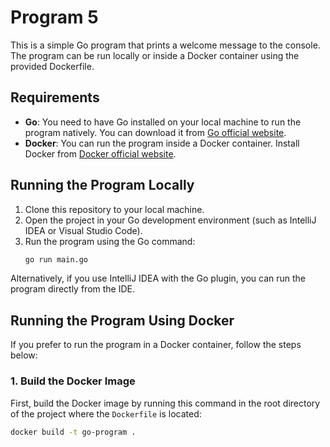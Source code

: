 # Program 5

This is a simple Go program that prints a welcome message to the console. The program can be run locally or inside a Docker container using the provided Dockerfile.

## Requirements

- **Go**: You need to have Go installed on your local machine to run the program natively. You can download it from [Go official website](https://golang.org/dl/).
- **Docker**: You can run the program inside a Docker container. Install Docker from [Docker official website](https://www.docker.com/get-started).

## Running the Program Locally

1. Clone this repository to your local machine.
2. Open the project in your Go development environment (such as IntelliJ IDEA or Visual Studio Code).
3. Run the program using the Go command:
    ```bash
    go run main.go
    ```

Alternatively, if you use IntelliJ IDEA with the Go plugin, you can run the program directly from the IDE.

## Running the Program Using Docker

If you prefer to run the program in a Docker container, follow the steps below:

### 1. Build the Docker Image

First, build the Docker image by running this command in the root directory of the project where the `Dockerfile` is located:

```bash
docker build -t go-program .
